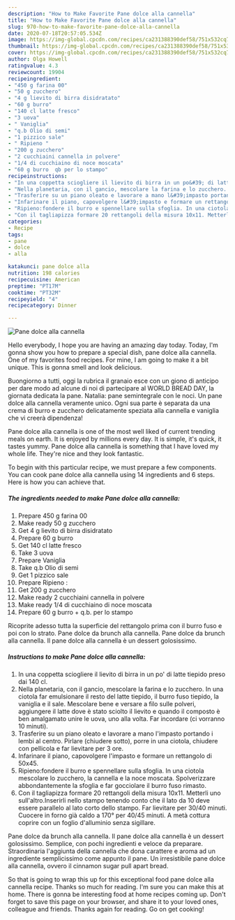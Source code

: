```yaml
---
description: "How to Make Favorite Pane dolce alla cannella"
title: "How to Make Favorite Pane dolce alla cannella"
slug: 970-how-to-make-favorite-pane-dolce-alla-cannella
date: 2020-07-18T20:57:05.534Z
image: https://img-global.cpcdn.com/recipes/ca231388390def58/751x532cq70/pane-dolce-alla-cannella-recipe-main-photo.jpg
thumbnail: https://img-global.cpcdn.com/recipes/ca231388390def58/751x532cq70/pane-dolce-alla-cannella-recipe-main-photo.jpg
cover: https://img-global.cpcdn.com/recipes/ca231388390def58/751x532cq70/pane-dolce-alla-cannella-recipe-main-photo.jpg
author: Olga Howell
ratingvalue: 4.3
reviewcount: 19904
recipeingredient:
- "450 g farina 00"
- "50 g zucchero"
- "4 g lievito di birra disidratato"
- "60 g burro"
- "140 cl latte fresco"
- "3 uova"
- " Vaniglia"
- "q.b Olio di semi"
- "1 pizzico sale"
- " Ripieno "
- "200 g zucchero"
- "2 cucchiaini cannella in polvere"
- "1/4 di cucchiaino di noce moscata"
- "60 g burro  qb per lo stampo"
recipeinstructions:
- "In una coppetta sciogliere il lievito di birra in un po&#39; di latte tiepido preso dai 140 cl."
- "Nella planetaria, con il gancio, mescolare la farina e lo zucchero. In una ciotola far emulsionare il resto del latte tiepido, il burro fuso tiepido, la vaniglia e il sale. Mescolare bene e versare a filo sulle polveri, aggiungere il latte dove è stato sciolto il lievito e quando il composto è ben amalgamato unire le uova, uno alla volta. Far incordare (ci vorranno 10 minuti)."
- "Trasferire su un piano oleato e lavorare a mano l&#39;impasto portando i lembi al centro. Pirlare (chiudere sotto), porre in una ciotola, chiudere con pellicola e far lievitare per 3 ore."
- "Infarinare il piano, capovolgere l&#39;impasto e formare un rettangolo di 50x45."
- "Ripieno:fondere il burro e spennellare sulla sfoglia. In una ciotola mescolare lo zucchero, la cannella e la noce moscata. Spolverizzare abbondantemente la sfoglia e far gocciolare il burro fuso rimasto."
- "Con il tagliapizza formare 20 rettangoli della misura 10x11. Metterli uno sull&#39;altro.Inserirli nello stampo tenendo conto che il lato da 10 deve essere parallelo al lato corto dello stampo. Far lievitare per 30/40 minuti. Cuocere in forno già caldo a 170° per 40/45 minuti. A metà cottura coprire con un foglio d&#39;alluminio senza sigillare."
categories:
- Recipe
tags:
- pane
- dolce
- alla

katakunci: pane dolce alla 
nutrition: 198 calories
recipecuisine: American
preptime: "PT17M"
cooktime: "PT32M"
recipeyield: "4"
recipecategory: Dinner

---
```



![Pane dolce alla cannella](https://img-global.cpcdn.com/recipes/ca231388390def58/751x532cq70/pane-dolce-alla-cannella-recipe-main-photo.jpg)

Hello everybody, I hope you are having an amazing day today. Today, I'm gonna show you how to prepare a special dish, pane dolce alla cannella. One of my favorites food recipes. For mine, I am going to make it a bit unique. This is gonna smell and look delicious.

Buongiorno a tutti, oggi la rubrica il granaio esce con un giono di anticipo per dare modo ad alcune di noi di partecipare al WORLD BREAD DAY, la giornata dedicata la pane. Natalia: pane semintegrale con le noci. Un pane dolce alla cannella veramente unico. Ogni sua parte è separata da una crema di burro e zucchero delicatamente speziata alla cannella e vaniglia che vi creerà dipendenza!

Pane dolce alla cannella is one of the most well liked of current trending meals on earth. It is enjoyed by millions every day. It is simple, it's quick, it tastes yummy. Pane dolce alla cannella is something that I have loved my whole life. They're nice and they look fantastic.


To begin with this particular recipe, we must prepare a few components. You can cook pane dolce alla cannella using 14 ingredients and 6 steps. Here is how you can achieve that.

<!--inarticleads1-->

##### The ingredients needed to make Pane dolce alla cannella:

1. Prepare 450 g farina 00
1. Make ready 50 g zucchero
1. Get 4 g lievito di birra disidratato
1. Prepare 60 g burro
1. Get 140 cl latte fresco
1. Take 3 uova
1. Prepare  Vaniglia
1. Take q.b Olio di semi
1. Get 1 pizzico sale
1. Prepare  Ripieno :
1. Get 200 g zucchero
1. Make ready 2 cucchiaini cannella in polvere
1. Make ready 1/4 di cucchiaino di noce moscata
1. Prepare 60 g burro + q.b. per lo stampo


Ricoprite adesso tutta la superficie del rettangolo prima con il burro fuso e poi con lo strato. Pane dolce da brunch alla cannella. Pane dolce da brunch alla cannella. Il pane dolce alla cannella è un dessert golosissimo. 

<!--inarticleads2-->

##### Instructions to make Pane dolce alla cannella:

1. In una coppetta sciogliere il lievito di birra in un po&#39; di latte tiepido preso dai 140 cl.
1. Nella planetaria, con il gancio, mescolare la farina e lo zucchero. In una ciotola far emulsionare il resto del latte tiepido, il burro fuso tiepido, la vaniglia e il sale. Mescolare bene e versare a filo sulle polveri, aggiungere il latte dove è stato sciolto il lievito e quando il composto è ben amalgamato unire le uova, uno alla volta. Far incordare (ci vorranno 10 minuti).
1. Trasferire su un piano oleato e lavorare a mano l&#39;impasto portando i lembi al centro. Pirlare (chiudere sotto), porre in una ciotola, chiudere con pellicola e far lievitare per 3 ore.
1. Infarinare il piano, capovolgere l&#39;impasto e formare un rettangolo di 50x45.
1. Ripieno:fondere il burro e spennellare sulla sfoglia. In una ciotola mescolare lo zucchero, la cannella e la noce moscata. Spolverizzare abbondantemente la sfoglia e far gocciolare il burro fuso rimasto.
1. Con il tagliapizza formare 20 rettangoli della misura 10x11. Metterli uno sull&#39;altro.Inserirli nello stampo tenendo conto che il lato da 10 deve essere parallelo al lato corto dello stampo. Far lievitare per 30/40 minuti. Cuocere in forno già caldo a 170° per 40/45 minuti. A metà cottura coprire con un foglio d&#39;alluminio senza sigillare.


Pane dolce da brunch alla cannella. Il pane dolce alla cannella è un dessert golosissimo. Semplice, con pochi ingredienti e veloce da preparare. Straordinaria l&#39;aggiunta della cannella che dona carattere e aroma ad un ingrediente semplicissimo come appunto il pane. Un irresistibile pane dolce alla cannella, ovvero il cinnamon sugar pull apart bread. 

So that is going to wrap this up for this exceptional food pane dolce alla cannella recipe. Thanks so much for reading. I'm sure you can make this at home. There is gonna be interesting food at home recipes coming up. Don't forget to save this page on your browser, and share it to your loved ones, colleague and friends. Thanks again for reading. Go on get cooking!
